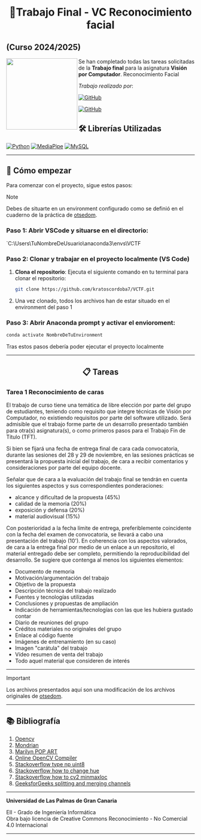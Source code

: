 <h1 align="center">🤖Trabajo Final - VC Reconocimiento facial</h1>

## (Curso 2024/2025)

<img align="left" width="190" height="190" src="https://github.com/user-attachments/assets/fb65e60c-32c1-49b5-8bd1-c8a8e36d95ae"></a>
Se han completado todas las tareas solicitadas de la **Trabajo final** para la asignatura **Visión por Computador**.  Reconocimiento Facial

*Trabajo realizado por*:

[![GitHub](https://img.shields.io/badge/GitHub-Heliot%20J.%20Segura%20Gonzalez-darkred?style=flat-square&logo=github)](https://github.com/kratoscordoba7)

[![GitHub](https://img.shields.io/badge/GitHub-Alejandro%20D.%20Arzola%20Saavedra%20-darkyellow?style=flat-square&logo=github)](https://github.com/AlejandroDavidArzolaSaavedra)

## 🛠️ Librerías Utilizadas

[![Python](https://img.shields.io/badge/Python-%2314354C?style=for-the-badge&logo=python&logoColor=white)](Link_To_Your_Python_Page)
[![MediaPipe](https://img.shields.io/badge/MediaPipe-%230052CC?style=for-the-badge&logo=mediapipe)](Link_To_Your_MediaPipe_Page)
[![MySQL](https://img.shields.io/badge/MySQL-%234479A1?style=for-the-badge&logo=mysql&logoColor=white)](Link_To_Your_MySQL_Page)



---
## 🚀 Cómo empezar

Para comenzar con el proyecto, sigue estos pasos:

> [!NOTE]  
> Debes de situarte en un environment configurado como se definió en el cuaderno de la práctica de [otsedom](https://github.com/otsedom/otsedom.github.io/blob/main/VC/P1/README.md#111-comandos-basicos-de-anaconda).

### Paso 1: Abrir VSCode y situarse en el directorio:
   
   `C:\Users\TuNombreDeUsuario\anaconda3\envs\VCTF
   
### Paso 2: Clonar y trabajar en el proyecto localmente (VS Code)
1. **Clona el repositorio**: Ejecuta el siguiente comando en tu terminal para clonar el repositorio:
   ```bash
   git clone https://github.com/kratoscordoba7/VCTF.git
   ```
2. Una vez clonado, todos los archivos han de estar situado en el environment del paso 1

### Paso 3: Abrir Anaconda prompt y activar el envioroment:
   ```bash
   conda activate NombreDeTuEnvironment
   ```
Tras estos pasos debería poder ejecutar el proyecto localmente

---

<h2 align="center">📋 Tareas</h2>

### Tarea 1 Reconocimiento de caras

El trabajo de curso tiene una temática de libre elección por parte del grupo de estudiantes, teniendo como requisito que integre técnicas de Visión por Computador, no existiendo requisitos por parte del software utilizado. Será admisible que el trabajo forme parte de un desarrollo presentado también para otra(s) asignatura(s), o como primeros pasos para el Trabajo Fin de Título (TFT). 

Si bien se fijará una fecha de entrega final de cara cada convocatoria, durante las sesiones del 28 y 29 de noviembre, en las sesiones prácticas se presentará la propuesta inicial del trabajo, de cara a recibir comentarios y consideraciones por parte del equipo docente.

Señalar que de cara a la evaluación del trabajo final se tendrán en cuenta los siguientes aspectos y sus correspondientes ponderaciones:

- alcance y dificultad de la propuesta (45%)
- calidad de la memoria (20%)
- exposición y defensa (20%)
- material audiovisual (15%)

Con posterioridad a la fecha límite de entrega, preferiblemente coincidente con la fecha del examen de convocatoria, se llevará a cabo una presentación del trabajo (10'). En coherencia con los aspectos valorados, de cara a la entrega final por medio de un enlace a un repositorio, el material entregado debe ser completo, permitiendo la reproducibilidad del desarrollo. Se sugiere que contenga al menos los siguientes elementos:

- Documento de memoria
- Motivación/argumentación del trabajo
- Objetivo de la propuesta
- Descripción técnica del trabajo realizado
- Fuentes y tecnologías utilizadas
- Conclusiones y propuestas de ampliación
- Indicación de herramientas/tecnologías con las que les hubiera gustado contar
- Diario de reuniones del grupo
- Créditos materiales no originales del grupo
- Enlace al código fuente
- Imágenes de entrenamiento (en su caso)
- Imagen "carátula" del trabajo
- Vídeo resumen de venta del trabajo
- Todo aquel material que consideren de interés

---

> [!IMPORTANT]  
> Los archivos presentados aquí son una modificación de los archivos originales de [otsedom](https://github.com/otsedom/otsedom.github.io/tree/main/VC).



---

## 📚 Bibliografía

1. [Opencv](https://docs.opencv.org/4.x/dc/da5/tutorial_py_drawing_functions.html)
2. [Mondrian](https://www3.gobiernodecanarias.org/medusa/ecoescuela/sa/2017/04/17/descubriendo-a-mondrian/)
3. [Marilyn POP ART](https://temasycomentariosartepaeg.blogspot.com/p/autor-andy-warhol-1928-1987-titulo.html)
4. [Online OpenCV Compiler](https://python-fiddle.com/examples/opencv)
5. [Stackoverflow type np uint8](https://stackoverflow.com/questions/64314899/how-does-numpy-astypenp-uint8-convert-a-float-array-1-2997805-became-255)
6. [Stackoverflow how to change hue](https://stackoverflow.com/questions/67448555/python-opencv-how-to-change-hue-in-hsv-channels)
7. [Stackoverflow how to cv2 minmaxloc](https://stackoverflow.com/questions/53292170/how-to-use-the-cv2-minmaxloc-in-template-matching)
8. [GeeksforGeeks splitting and merging channels](https://www.geeksforgeeks.org/splitting-and-merging-channels-with-python-opencv/)

---

**Universidad de Las Palmas de Gran Canaria**  

EII - Grado de Ingeniería Informática  
Obra bajo licencia de Creative Commons Reconocimiento - No Comercial 4.0 Internacional

---
